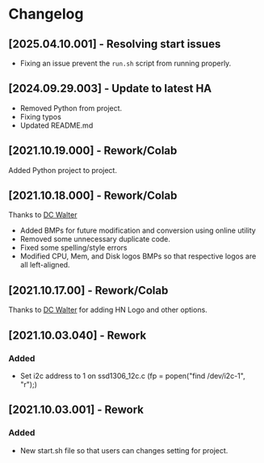 # Changelog
## [2025.04.10.001] - Resolving start issues
- Fixing an issue prevent the `run.sh` script from running properly.

## [2024.09.29.003] - Update to latest HA
- Removed Python from project.
- Fixing typos
- Updated README.md

## [2021.10.19.000] - Rework/Colab
Added Python project to project.

## [2021.10.18.000] - Rework/Colab
Thanks to [DC Walter](https://github.com/dcwalter)
- Added BMPs for future modification and conversion using online utility
- Removed some unnecessary duplicate code.
- Fixed some spelling/style errors
- Modified CPU, Mem, and Disk logos BMPs so that respective logos are all left-aligned.

## [2021.10.17.00] - Rework/Colab
Thanks to [DC Walter](https://github.com/dcwalter) for adding HN Logo and other options.

## [2021.10.03.040] - Rework
### Added
- Set i2c address to 1 on ssd1306_12c.c (fp = popen("find /dev/i2c-1", "r");)

## [2021.10.03.001] - Rework
### Added
- New start.sh file so that users can changes setting for project.
